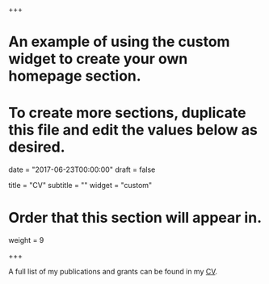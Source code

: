 +++
# An example of using the custom widget to create your own homepage section.
# To create more sections, duplicate this file and edit the values below as desired.

date = "2017-06-23T00:00:00"
draft = false

title = "CV"
subtitle = ""
widget = "custom"

# Order that this section will appear in.
weight = 9

+++

A full list of my publications and grants can be found in my [CV](pdf/CV.pdf).